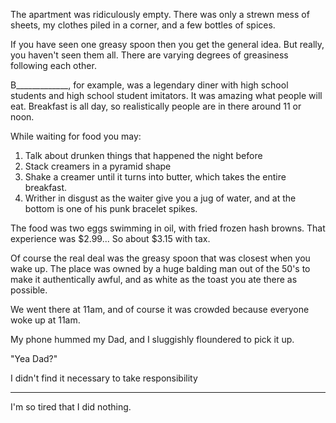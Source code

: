 The apartment was ridiculously empty. There was only a strewn mess of sheets, my clothes piled in a corner, and a few bottles of spices.


If you have seen one greasy spoon then you get the general idea. But really, you haven't seen them all. There are varying degrees of greasiness following each other.

B_____________, for example, was a legendary diner with high school students and high school student imitators. It was amazing what people will eat. Breakfast is all day, so realistically people are in there around 11 or noon.

While waiting for food you may:
1. Talk about drunken things that happened the night before
2. Stack creamers in a pyramid shape
3. Shake a creamer until it turns into butter, which takes the entire breakfast.
4. Writher in disgust as the waiter give you a jug of water, and at the bottom is one of his punk bracelet spikes.

The food was two eggs swimming in oil, with fried frozen hash browns. That experience was $2.99... So about $3.15 with tax.

Of course the real deal was the greasy spoon that was closest when you wake up. The place was owned by a huge balding man out of the 50's to make it authentically awful, and as white as the toast you ate there as possible.

We went there at 11am, and of course it was crowded because everyone woke up at 11am.

My phone hummed my Dad, and I sluggishly floundered to pick it up.

"Yea Dad?"



I didn't find it necessary
to take responsibility




---------

I'm so tired that I did nothing.
